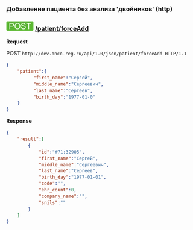 ### Добавление пациента без анализа 'двойников' (http)

### ![POST](../../../../img/post.png) [/patient/forceAdd](../index.md)

**Request**

POST `http://dev.onco-reg.ru/api/1.0/json/patient/forceAdd HTTP/1.1`
```json
{
    "patient":{
          "first_name":"Сергей",
          "middle_name":"Сергеевич",
          "last_name":"Сергеев",
          "birth_day":"1977-01-0"
    }
}
```

**Response**
```json
{
    "result":[
        {
            "id":"#71:32905",
            "first_name":"Сергей",
            "middle_name":"Сергеевич",
            "last_name":"Сергеев",
            "birth_day":"1977-01-01",
            "code":"",
            "ehr_count":0,
            "company_name":"",
            "snils":""
        }
    ]
}
```

